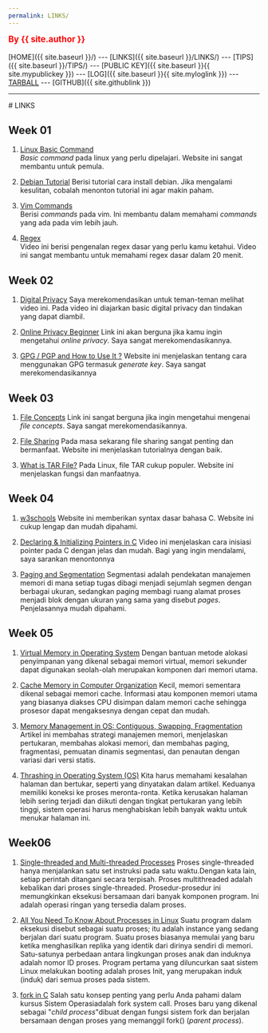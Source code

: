 ```yaml
---
permalink: LINKS/
---
```

<span style="color:red; font-weight:bold; font-size:larger;">By {{ site.author }}</span>
<br><br>
[HOME]({{ site.baseurl }}/) ---
[LINKS]({{ site.baseurl }}/LINKS/) ---
[TIPS]({{ site.baseurl }}/TIPS/) ---
[PUBLIC KEY]({{ site.baseurl }}{{ site.mypublickey }}) ---
[LOG]({{ site.baseurl }}{{ site.myloglink }}) ---
[TARBALL](SandBox/cbkadal.tar.xz) ---
[GITHUB]({{ site.githublink }})
<br>
<hr>
# LINKS

## Week 01
1. [Linux Basic Command ](https://linuxopsys.com/topics/basic-linux-commands)<br>
*Basic command* pada linux yang perlu dipelajari. Website ini sangat membantu untuk pemula.

2. [Debian Tutorial](https://www.youtube.com/watch?v=Bz6ObNexd5Q)
Berisi tutorial cara install debian. Jika mengalami kesulitan, cobalah menonton tutorial ini agar makin paham.

3. [Vim Commands](https://thevaluable.dev/vim-commands-beginner/)<br>
Berisi *commands* pada vim. Ini membantu dalam memahami *commands* yang ada pada vim lebih jauh.

4. [Regex](https://youtu.be/rhzKDrUiJVk)<br>
Video ini berisi pengenalan regex dasar yang perlu kamu ketahui. Video ini sangat membantu untuk memahami regex dasar dalam 20 menit.

## Week 02
1. [Digital Privacy](https://www.youtube.com/watch?v=u8_9AQYLSbo&feature=youtu.be)
Saya merekomendasikan untuk teman-teman melihat video ini. Pada video ini diajarkan basic digital privacy dan tindakan yang dapat diambil.

2. [Online Privacy Beginner](https://www.freecodecamp.org/news/the-beginners-guide-to-online-privacy-7149b33c4a3e/)
Link ini akan berguna jika kamu ingin mengetahui *online privacy*. Saya sangat merekomendasikannya.

3. [GPG / PGP and How to Use It ?](https://www.privex.io/articles/what-is-gpg)
Website ini menjelaskan tentang cara menggunakan GPG termasuk *generate key*. Saya sangat merekomendasikannya

## Week 03
1. [File Concepts](https://notesformsc.org/file-concepts/#:~:text=A%20file%20is%20named%20collection,by%20its%20owner%20or%20creator.)
Link ini sangat berguna jika ingin mengetahui mengenai *file concepts*. Saya sangat merekomendasikannya.

2. [File Sharing](https://www.techtarget.com/searchmobilecomputing/definition/file-sharing)
Pada masa sekarang file sharing sangat penting dan bermanfaat. Website ini menjelaskan tutorialnya dengan baik.


3. [What is TAR File?](https://www.lifewire.com/tar-file-2622386)
Pada Linux, file TAR cukup populer. Website ini menjelaskan fungsi dan manfaatnya.

## Week 04
1. [w3schools](https://www.w3schools.com/)
Website ini memberikan syntax dasar bahasa C. Website ini cukup lengap dan mudah dipahami.

2. [Declaring & Initializing Pointers in C](https://youtu.be/b3G9RjG4l2s)
Video ini menjelaskan cara inisiasi pointer pada C dengan jelas dan mudah. Bagi yang ingin mendalami, saya sarankan menontonnya

3. [Paging and Segmentation](https://www.enterprisestorageforum.com/hardware/paging-and-segmentation/)
Segmentasi adalah pendekatan manajemen memori di mana setiap tugas dibagi menjadi sejumlah segmen dengan berbagai ukuran, sedangkan paging membagi ruang alamat proses menjadi blok dengan ukuran yang sama yang disebut *pages*. Penjelasannya mudah dipahami.

## Week 05

1. [Virtual Memory in Operating System](https://www.geeksforgeeks.org/virtual-memory-in-operating-system/)
Dengan bantuan metode alokasi penyimpanan yang dikenal sebagai memori virtual, memori sekunder dapat digunakan seolah-olah merupakan komponen dari memori utama.

2. [Cache Memory in Computer Organization](https://www.geeksforgeeks.org/cache-memory-in-computer-organization/)
Kecil, memori sementara dikenal sebagai memori cache. Informasi atau komponen memori utama yang biasanya diakses CPU disimpan dalam memori cache sehingga prosesor dapat mengaksesnya dengan cepat dan mudah.

3. [Memory Management in OS: Contiguous, Swapping, Fragmentation](https://www.guru99.com/os-memory-management.html)
Artikel ini membahas strategi manajemen memori, menjelaskan pertukaran, membahas alokasi memori, dan membahas paging, fragmentasi, pemuatan dinamis segmentasi, dan penautan dengan variasi dari versi statis.

4. [Thrashing in Operating System (OS)](https://www.thecrazyprogrammer.com/2019/02/thrashing-in-operating-system-os.html)
Kita harus memahami kesalahan halaman dan bertukar, seperti yang dinyatakan dalam artikel. Keduanya memiliki koneksi ke proses meronta-ronta. Ketika kerusakan halaman lebih sering terjadi dan diikuti dengan tingkat pertukaran yang lebih tinggi, sistem operasi harus menghabiskan lebih banyak waktu untuk menukar halaman ini.

## Week06
1. [Single-threaded and Multi-threaded Processes](https://www.tutorialspoint.com/single-threaded-and-multi-threaded-processes)
Proses single-threaded hanya menjalankan satu set instruksi pada satu waktu.Dengan kata lain, setiap perintah ditangani secara terpisah. Proses multithreaded adalah kebalikan dari proses single-threaded. Prosedur-prosedur ini memungkinkan eksekusi bersamaan dari banyak komponen program. Ini adalah operasi ringan yang tersedia dalam proses.

2. [All You Need To Know About Processes in Linux](https://www.tecmint.com/linux-process-management/)
Suatu program dalam eksekusi disebut sebagai suatu proses; itu adalah instance yang sedang berjalan dari suatu program. Suatu proses biasanya memulai yang baru ketika menghasilkan replika yang identik dari dirinya sendiri di memori. Satu-satunya perbedaan antara lingkungan proses anak dan induknya adalah nomor ID proses. Program pertama yang diluncurkan saat sistem Linux melakukan booting adalah proses Init, yang merupakan induk (induk) dari semua proses pada sistem.

3. [fork in C](https://www.geeksforgeeks.org/fork-system-call/)
Salah satu konsep penting yang perlu Anda pahami dalam kursus Sistem Operasiadalah fork system call. Proses baru yang dikenal sebagai "*child process*"dibuat dengan fungsi sistem fork dan berjalan bersamaan dengan proses yang memanggil fork() (*parent process*).
